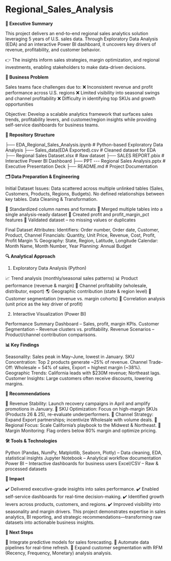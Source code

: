 # Regional_Sales_Analysis

**📌 Executive Summary**

This project delivers an end-to-end regional sales analytics solution leveraging 5 years of U.S. sales data.
Through Exploratory Data Analysis (EDA) and an interactive Power BI dashboard, it uncovers key drivers of revenue, profitability, and customer behavior.

👉 The insights inform sales strategies, margin optimization, and regional investments, enabling stakeholders to make data-driven decisions.


**🎯 Business Problem**

Sales teams face challenges due to:
❌ Inconsistent revenue and profit performance across U.S. regions
❌ Limited visibility into seasonal swings and channel profitability
❌ Difficulty in identifying top SKUs and growth opportunities

Objective:
Develop a scalable analytics framework that surfaces sales trends, profitability levers, and customer/region insights while providing self-service dashboards for business teams.


**📂 Repository Structure**

├── EDA_Regional_Sales_Analysis.ipynb    # Python-based Exploratory Data Analysis
├── Sales_data(EDA Exported).csv         # Cleaned dataset for EDA
├── Regional Sales Dataset.xlsx          # Raw dataset
├── SALES REPORT.pbix                    # Interactive Power BI Dashboard
├── PPT --- Regional Sales Analysis.pptx # Executive Presentation Deck
├── README.md                            # Project Documentation


**🗂 Data Preparation & Engineering**

Initial Dataset Issues:
Data scattered across multiple unlinked tables (Sales, Customers, Products, Regions, Budgets).
No defined relationships between key tables.
Data Cleaning & Transformation.

🔹 Standardized column names and formats
🔹 Merged multiple tables into a single analysis-ready dataset
🔹 Created profit and profit_margin_pct features
🔹 Validated dataset – no missing values or duplicates

Final Dataset Attributes:
Identifiers: Order number, Order date, Customer, Product, Channel
Financials: Quantity, Unit Price, Revenue, Cost, Profit, Profit Margin %
Geography: State, Region, Latitude, Longitude
Calendar: Month Name, Month Number, Year
Planning: Annual Budget


**🔍 Analytical Approach**
1. Exploratory Data Analysis (Python)

📈 Trend analysis (monthly/seasonal sales patterns)
📊 Product performance (revenue & margin)
🛒 Channel profitability (wholesale, distributor, export)
🌎 Geographic contribution (state & region level)
👥 Customer segmentation (revenue vs. margin cohorts)
🔗 Correlation analysis (unit price as the key driver of profit)

2. Interactive Visualization (Power BI)

Performance Summary Dashboard – Sales, profit, margin KPIs.
Customer Segmentation – Revenue clusters vs. profitability.
Revenue Scenarios – Product/channel contribution comparisons.


**📊 Key Findings**

Seasonality: Sales peak in May–June, lowest in January.
SKU Concentration: Top 2 products generate ~25% of revenue.
Channel Trade-Off: Wholesale = 54% of sales, Export = highest margin (~38%).
Geographic Trends: California leads with $230M revenue; Northeast lags.
Customer Insights: Large customers often receive discounts, lowering margins.


**📝 Recommendations**

📌 Revenue Stability: Launch recovery campaigns in April and amplify promotions in January.
📌 SKU Optimization: Focus on high-margin SKUs (Products 26 & 25), re-evaluate underperformers.
📌 Channel Strategy: Expand Export partnerships; incentivize Wholesale with volume deals.
📌 Regional Focus: Scale California’s playbook to the Midwest & Northeast.
📌 Margin Monitoring: Flag orders below 80% margin and optimize pricing.


**🛠 Tools & Technologies**

Python (Pandas, NumPy, Matplotlib, Seaborn, Plotly) – Data cleaning, EDA, statistical insights
Jupyter Notebook – Analytical workflow documentation
Power BI – Interactive dashboards for business users
Excel/CSV – Raw & processed datasets


**📌 Impact**

✔️ Delivered executive-grade insights into sales performance.
✔️ Enabled self-service dashboards for real-time decision-making.
✔️ Identified growth levers across products, customers, and regions.
✔️ Improved visibility into seasonality and margin drivers.
This project demonstrates expertise in sales analytics, BI reporting, and strategic recommendations—transforming raw datasets into actionable business insights.


**🚀 Next Steps**

🔮 Integrate predictive models for sales forecasting.
🔄 Automate data pipelines for real-time refresh.
🧩 Expand customer segmentation with RFM (Recency, Frequency, Monetary) analysis analysis.

